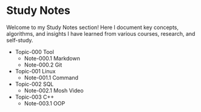 # Study Notes

Welcome to my Study Notes section! Here I document key concepts, algorithms, and insights I have learned from various courses, research, and self-study.

* Topic-000 Tool
  * Note-000.1 Markdown
  * Note-000.2 Git
* Topic-001 Linux
  * Note-001.1 Command
* Topic-002 SQL
  * Note-002.1 Mosh Video
* Topic-003 C++
  * Note-003.1 OOP

